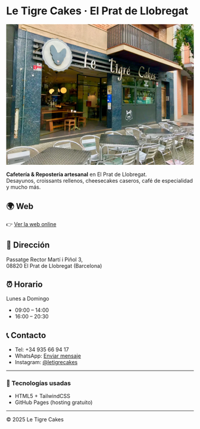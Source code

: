 # Le Tigre Cakes · El Prat de Llobregat

![Fachada](img/fachada.webp)

**Cafetería & Repostería artesanal** en El Prat de Llobregat.  
Desayunos, croissants rellenos, cheesecakes caseros, café de especialidad y mucho más.  

## 🌍 Web
👉 [Ver la web online](https://TUUSUARIO.github.io/letigrecakes)

## 📍 Dirección
Passatge Rector Martí i Piñol 3,  
08820 El Prat de Llobregat (Barcelona)  

## ⏰ Horario
Lunes a Domingo  
- 09:00 – 14:00  
- 16:00 – 20:30  

## 📞 Contacto
- Tel: +34 935 66 94 17  
- WhatsApp: [Enviar mensaje](https://wa.me/34935669417)  
- Instagram: [@letigrecakes](https://instagram.com/letigrecakes)

---

### 🚀 Tecnologías usadas
- HTML5 + TailwindCSS  
- GitHub Pages (hosting gratuito)

---
© 2025 Le Tigre Cakes
